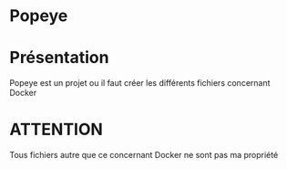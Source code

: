 # Popeye

# Présentation

Popeye est un projet ou il faut créer les différents fichiers concernant Docker

# ATTENTION

Tous fichiers autre que ce concernant Docker ne sont pas ma propriété

